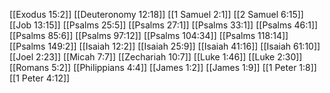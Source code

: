 [[Exodus 15:2]]
[[Deuteronomy 12:18]]
[[1 Samuel 2:1]]
[[2 Samuel 6:15]]
[[Job 13:15]]
[[Psalms 25:5]]
[[Psalms 27:1]]
[[Psalms 33:1]]
[[Psalms 46:1]]
[[Psalms 85:6]]
[[Psalms 97:12]]
[[Psalms 104:34]]
[[Psalms 118:14]]
[[Psalms 149:2]]
[[Isaiah 12:2]]
[[Isaiah 25:9]]
[[Isaiah 41:16]]
[[Isaiah 61:10]]
[[Joel 2:23]]
[[Micah 7:7]]
[[Zechariah 10:7]]
[[Luke 1:46]]
[[Luke 2:30]]
[[Romans 5:2]]
[[Philippians 4:4]]
[[James 1:2]]
[[James 1:9]]
[[1 Peter 1:8]]
[[1 Peter 4:12]]
